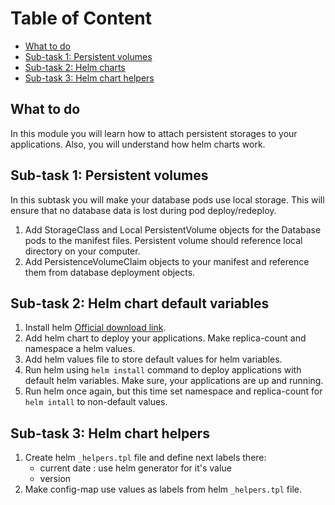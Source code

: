 # Table of Content

- [What to do](#what-to-do)
- [Sub-task 1: Persistent volumes](#sub-task-1-persistent-volumes)
- [Sub-task 2: Helm charts](#sub-task-2-helm-chart-default-variables)
- [Sub-task 3: Helm chart helpers](#sub-task-3-helm-chart-helpers)

## What to do
In this module you will learn how to attach persistent storages to your applications. Also, you will understand how helm charts work. 

## Sub-task 1: Persistent volumes
In this subtask you will make your database pods use local storage. This will ensure that no database data is lost during pod deploy/redeploy.
1. Add StorageClass and Local PersistentVolume objects for the Database pods to the manifest files. Persistent volume should reference local directory on your computer.
2. Add PersistenceVolumeClaim objects to your manifest and reference them from database deployment objects.

## Sub-task 2: Helm chart default variables
1. Install helm [Official download link](https://helm.sh).
2. Add helm chart to deploy your applications. Make replica-count and namespace a helm values.
3. Add helm values file to store default values for helm variables.
4. Run helm using `helm install` command to deploy applications with default helm variables. Make sure, your applications are up and running.
5. Run helm once again, but this time set namespace and replica-count for `helm intall` to non-default values.

## Sub-task 3: Helm chart helpers
1. Create helm `_helpers.tpl` file and define next labels there: 
   - current date : use helm generator for it's value
   - version
2. Make config-map use values as labels from helm `_helpers.tpl` file.
